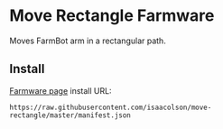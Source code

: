 # Move Rectangle Farmware
Moves FarmBot arm in a rectangular path.

## Install
[Farmware page](https://my.farmbot.io/app/farmware) install URL:
```
https://raw.githubusercontent.com/isaacolson/move-rectangle/master/manifest.json
```

